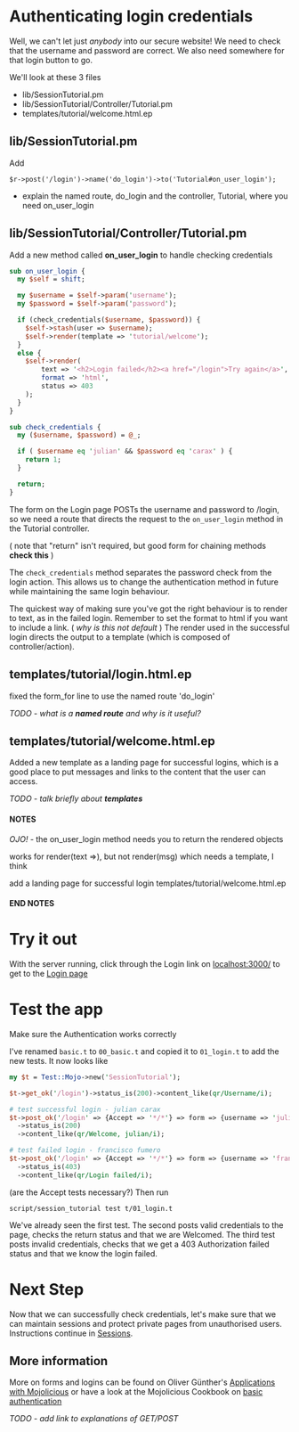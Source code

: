 # Authenticating login credentials

Well, we can't let just _anybody_ into our secure website!
We need to check that the username and password are correct.
We also need somewhere for that login button to go.

We'll look at these 3 files
* lib/SessionTutorial.pm
* lib/SessionTutorial/Controller/Tutorial.pm
* templates/tutorial/welcome.html.ep

## lib/SessionTutorial.pm
Add
```
$r->post('/login')->name('do_login')->to('Tutorial#on_user_login');
```
* explain the named route, do_login and the controller, Tutorial, where you need on_user_login

## lib/SessionTutorial/Controller/Tutorial.pm
Add a new method called **on_user_login** to handle checking credentials
```perl
sub on_user_login {
  my $self = shift;

  my $username = $self->param('username');
  my $password = $self->param('password');

  if (check_credentials($username, $password)) {
    $self->stash(user => $username);
    $self->render(template => 'tutorial/welcome');
  } 
  else {
    $self->render(
        text => '<h2>Login failed</h2><a href="/login">Try again</a>',
        format => 'html',
        status => 403
    );
  }
}

sub check_credentials {
  my ($username, $password) = @_;

  if ( $username eq 'julian' && $password eq 'carax' ) {
    return 1;
  }

  return;
}
```

The form on the Login page POSTs the username and password to /login,
so we need a route that directs the request to the `on_user_login` method
in the Tutorial controller.

( note that "return" isn't required, but good form for chaining methods **check this** )

The `check_credentials` method separates the password check from the login action.
This allows us to change the authentication method in future 
while maintaining the same login behaviour.

The quickest way of making sure you've got the right behaviour is to render to text, 
as in the failed login.  Remember to set the format to html if you want to include a link.
( _why is this not default_ )
The render used in the successful login directs the output to a template
(which is composed of controller/action).

## templates/tutorial/login.html.ep
fixed the form_for line to use the named route 'do_login'

_TODO - what is a **named route** and why is it useful?_

## templates/tutorial/welcome.html.ep
Added a new template as a landing page for successful logins,
which is a good place to put messages and links to the content 
that the user can access.

_TODO - talk briefly about **templates**_

#### NOTES ####

*OJO!* - the on_user_login method needs you to return the rendered objects

works for render(text =>), but not render(msg) which needs a template, I think

add a landing page for successful login
	templates/tutorial/welcome.html.ep

#### END NOTES ####

# Try it out
With the server running,
click through the Login link on [localhost:3000/](http://localhost:3000/)
to get to the [Login page](http://localhost:3000/login)

# Test the app

Make sure the Authentication works correctly

I've renamed `basic.t` to `00_basic.t` and copied it to `01_login.t` to add the
new tests.  It now looks like
```perl
my $t = Test::Mojo->new('SessionTutorial');

$t->get_ok('/login')->status_is(200)->content_like(qr/Username/i);

# test successful login - julian carax
$t->post_ok('/login' => {Accept => '*/*'} => form => {username => 'julian', password => 'carax'})
  ->status_is(200)
  ->content_like(qr/Welcome, julian/i);

# test failed login - francisco fumero
$t->post_ok('/login' => {Accept => '*/*'} => form => {username => 'francisco', password => 'fumero'})
  ->status_is(403)
  ->content_like(qr/Login failed/i);
```
(are the Accept tests necessary?)  Then run
```
script/session_tutorial test t/01_login.t
```
We've already seen the first test.  The second posts valid credentials to the page,
checks the return status and that we are Welcomed.  The third test posts invalid
credentials, checks that we get a 403 Authorization failed status and that
we know the login failed.

# Next Step

Now that we can successfully check credentials, let's make sure that we can maintain sessions
and protect private pages from unauthorised users.  Instructions continue in [Sessions](Sessions.md).

## More information

More on forms and logins can be found on Oliver G&uuml;nther's
[Applications with Mojolicious](http://oliverguenther.de/2014/04/applications-with-mojolicious-part-three-forms-and-login/ 'Forms, Logins')
or have a look at the Mojolicious Cookbook on
[basic authentication](http://localhost:3000/perldoc/Mojolicious/Guides/Cookbook#Basic-authentication1)

_TODO - add link to explanations of GET/POST_
